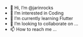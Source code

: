 - 👋 Hi, I’m @jarinrocks
- 👀 I’m interested in Coding
- 🌱 I’m currently learning Flutter
- 💞️ I’m looking to collaborate on ...
- 📫 How to reach me ...

<!---
jarinrocks/jarinrocks is a ✨ special ✨ repository because its `README.md` (this file) appears on your GitHub profile.
You can click the Preview link to take a look at your changes.
--->
